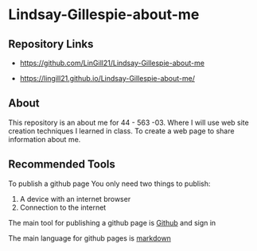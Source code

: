 # Lindsay-Gillespie-about-me
## Repository Links
* https://github.com/LinGill21/Lindsay-Gillespie-about-me

* https://lingill21.github.io/Lindsay-Gillespie-about-me/

## About
This repository is an about me for 44 - 563 -03. Where I will use web site creation techniques I learned in class. To create a web
page to share information about me.

## Recommended Tools
To publish a github page
You only need two things to publish:
1. A device with an internet browser
1. Connection to the internet

The main tool for publishing a github page is [Github]("https://github.com") and sign in

The main language for github pages is [markdown]("https://help.github.com/en/github/writing-on-github/basic-writing-and-formatting-syntax")


